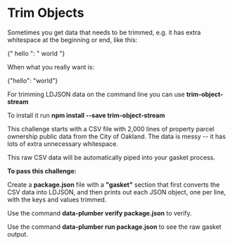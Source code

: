 # Trim Objects

Sometimes you get data that needs to be trimmed, e.g. it has extra whitespace
at the beginning or end, like this:

{"   hello    ": "     world     "}

When what you really want is:

{"hello": "world"}

For trimming LDJSON data on the command line you can use **trim-object-stream**

To install it run **npm install --save trim-object-stream**

This challenge starts with a CSV file with 2,000 lines of property parcel
ownership public data from the City of Oakland. The data is messy -- it has
lots of extra unnecessary whitespace.

This raw CSV data will be automatically piped into your gasket process.

**To pass this challenge:**

Create a **package.json** file with a **"gasket"** section that first converts
the CSV data into LDJSON, and then prints out each JSON object, one per line,
with the keys and values trimmed.

Use the command **data-plumber verify package.json** to verify.

Use the command **data-plumber run package.json** to see the raw gasket output.
